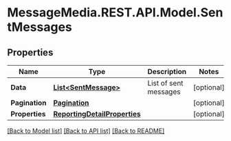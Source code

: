 # MessageMedia.REST.API.Model.SentMessages
## Properties

Name | Type | Description | Notes
------------ | ------------- | ------------- | -------------
**Data** | [**List&lt;SentMessage&gt;**](SentMessage.md) | List of sent messages | [optional] 
**Pagination** | [**Pagination**](Pagination.md) |  | [optional] 
**Properties** | [**ReportingDetailProperties**](ReportingDetailProperties.md) |  | [optional] 

[[Back to Model list]](../README.md#documentation-for-models) [[Back to API list]](../README.md#documentation-for-api-endpoints) [[Back to README]](../README.md)

